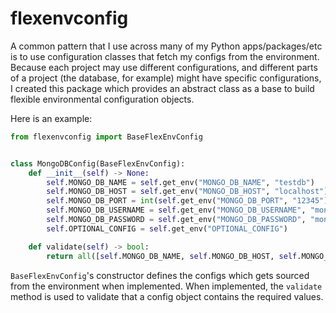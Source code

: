 # flexenvconfig
A common pattern that I use across many of my Python apps/packages/etc is to use configuration classes that fetch my configs from the environment.  Because each project may use different configurations, and different parts of a project (the database, for example) might have specific configurations,
I created this package which provides an abstract class as a base to build flexible environmental configuration objects.

Here is an example:
```python
from flexenvconfig import BaseFlexEnvConfig


class MongoDBConfig(BaseFlexEnvConfig):
    def __init__(self) -> None:
        self.MONGO_DB_NAME = self.get_env("MONGO_DB_NAME", "testdb")
        self.MONGO_DB_HOST = self.get_env("MONGO_DB_HOST", "localhost")
        self.MONGO_DB_PORT = int(self.get_env("MONGO_DB_PORT", "12345"))
        self.MONGO_DB_USERNAME = self.get_env("MONGO_DB_USERNAME", "mongouser")
        self.MONGO_DB_PASSWORD = self.get_env("MONGO_DB_PASSWORD", "mongopassword")
        self.OPTIONAL_CONFIG = self.get_env("OPTIONAL_CONFIG")

    def validate(self) -> bool:
        return all([self.MONGO_DB_NAME, self.MONGO_DB_HOST, self.MONGO_DB_PORT, self.MONGO_DB_USERNAME, self.MONGO_DB_PASSWORD])
```

`BaseFlexEnvConfig`'s constructor defines the configs which gets sourced from the environment when implemented.  When implemented, the `validate` method is used to validate that a config object contains the required values.
